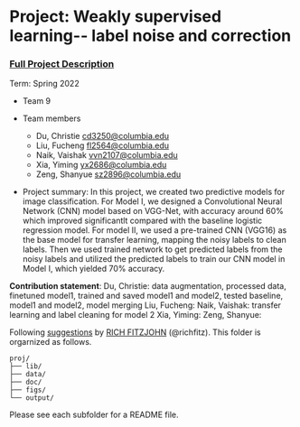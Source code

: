 # Project: Weakly supervised learning-- label noise and correction


### [Full Project Description](doc/project3_desc.md)

Term: Spring 2022

+ Team 9
+ Team members
	+ Du, Christie cd3250@columbia.edu 
	+ Liu, Fucheng fl2564@columbia.edu
	+ Naik, Vaishak vvn2107@columbia.edu
	+ Xia, Yiming yx2686@columbia.edu
	+ Zeng, Shanyue sz2896@columbia.edu

+ Project summary: 
In this project, we created two predictive models for image classification. For Model I, we designed a Convolutional Neural Network (CNN) model based on VGG-Net, with accuracy around 60% which improved significantlt compared with the baseline logistic regression model. For model II, we used a pre-trained CNN (VGG16) as the base model for transfer learning, mapping the noisy labels to clean labels. Then we used trained network to get predicted labels from the noisy labels and utilized the predicted labels to train our CNN model in Model I, which yielded 70% accuracy.
	
**Contribution statement**: 
Du, Christie: data augmentation, processed data, finetuned model1, trained and saved model1 and model2, tested baseline, model1 and model2, model merging
Liu, Fucheng:
Naik, Vaishak: transfer learning and label cleaning for model 2
Xia, Yiming:
Zeng, Shanyue:

Following [suggestions](http://nicercode.github.io/blog/2013-04-05-projects/) by [RICH FITZJOHN](http://nicercode.github.io/about/#Team) (@richfitz). This folder is orgarnized as follows.

```
proj/
├── lib/
├── data/
├── doc/
├── figs/
└── output/
```

Please see each subfolder for a README file.

